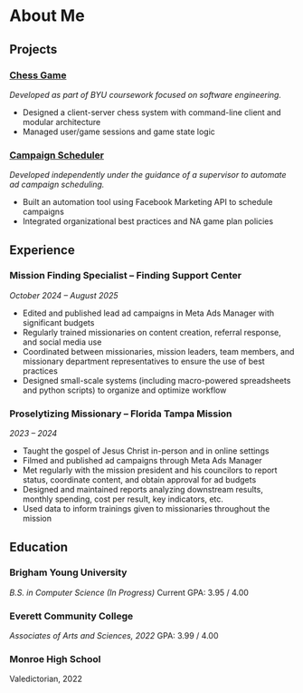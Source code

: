 # About Me

## Projects

### [Chess Game](https://github.com/grm77777/chess)
*Developed as part of BYU coursework focused on software engineering.*
-	Designed a client-server chess system with command-line client and modular architecture
-	Managed user/game sessions and game state logic

### [Campaign Scheduler](https://github.com/grm77777/fb_rules)
*Developed independently under the guidance of a supervisor to automate ad campaign scheduling.*
-	Built an automation tool using Facebook Marketing API to schedule campaigns
-	Integrated organizational best practices and NA game plan policies

## Experience

### Mission Finding Specialist – Finding Support Center
*October 2024 – August 2025*
-	Edited and published lead ad campaigns in Meta Ads Manager with significant budgets
-	Regularly trained missionaries on content creation, referral response, and social media use  
-	Coordinated between missionaries, mission leaders, team members, and missionary department representatives to ensure the use of best practices
-	Designed small-scale systems (including macro-powered spreadsheets and python scripts) to organize and optimize workflow 

### Proselytizing Missionary – Florida Tampa Mission
*2023 – 2024*
-	Taught the gospel of Jesus Christ in-person and in online settings 
-	Filmed and published ad campaigns through Meta Ads Manager 
-	Met regularly with the mission president and his councilors to report status, coordinate content, and obtain approval for ad budgets
-	Designed and maintained reports analyzing downstream results, monthly spending, cost per result, key indicators, etc. 
-	Used data to inform trainings given to missionaries throughout the mission

## Education 

### Brigham Young University 
*B.S. in Computer Science (In Progress)*
Current GPA: 3.95 / 4.00

### Everett Community College
*Associates of Arts and Sciences, 2022*
GPA: 3.99 / 4.00

### Monroe High School
Valedictorian, 2022



